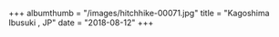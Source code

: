 +++
albumthumb = "/images/hitchhike-00071.jpg"
title = "Kagoshima Ibusuki , JP"
date = "2018-08-12"
+++

